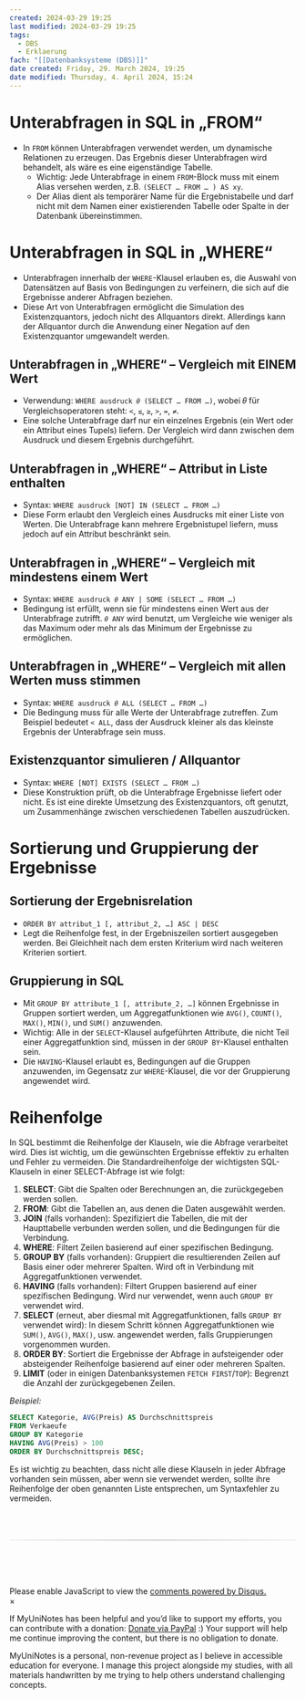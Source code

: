 ```yaml
---
created: 2024-03-29 19:25
last modified: 2024-03-29 19:25
tags:
  - DBS
  - Erklaerung
fach: "[[Datenbanksysteme (DBS)]]"
date created: Friday, 29. March 2024, 19:25
date modified: Thursday, 4. April 2024, 15:24
---
```


# Unterabfragen in SQL in „FROM“

- In `FROM` können Unterabfragen verwendet werden, um dynamische Relationen zu erzeugen. Das Ergebnis dieser Unterabfragen wird behandelt, als wäre es eine eigenständige Tabelle.
  - Wichtig: Jede Unterabfrage in einem `FROM`-Block muss mit einem Alias versehen werden, z.B. `(SELECT … FROM … ) AS xy`.
  - Der Alias dient als temporärer Name für die Ergebnistabelle und darf nicht mit dem Namen einer existierenden Tabelle oder Spalte in der Datenbank übereinstimmen.

# Unterabfragen in SQL in „WHERE“

- Unterabfragen innerhalb der `WHERE`-Klausel erlauben es, die Auswahl von Datensätzen auf Basis von Bedingungen zu verfeinern, die sich auf die Ergebnisse anderer Abfragen beziehen.
- Diese Art von Unterabfragen ermöglicht die Simulation des Existenzquantors, jedoch nicht des Allquantors direkt. Allerdings kann der Allquantor durch die Anwendung einer Negation auf den Existenzquantor umgewandelt werden.

## Unterabfragen in „WHERE“ – Vergleich mit EINEM Wert

- Verwendung: `WHERE ausdruck 𝜃 (SELECT … FROM …)`, wobei 𝜃 für Vergleichsoperatoren steht: `<`, `≤`, `≥`, `>`, `=`, `≠`.
- Eine solche Unterabfrage darf nur ein einzelnes Ergebnis (ein Wert oder ein Attribut eines Tupels) liefern. Der Vergleich wird dann zwischen dem Ausdruck und diesem Ergebnis durchgeführt.

## Unterabfragen in „WHERE“ – Attribut in Liste enthalten

- Syntax: `WHERE ausdruck [NOT] IN (SELECT … FROM …)`
- Diese Form erlaubt den Vergleich eines Ausdrucks mit einer Liste von Werten. Die Unterabfrage kann mehrere Ergebnistupel liefern, muss jedoch auf ein Attribut beschränkt sein.

## Unterabfragen in „WHERE“ – Vergleich mit mindestens einem Wert

- Syntax: `WHERE ausdruck 𝜃 ANY | SOME (SELECT … FROM …)`
- Bedingung ist erfüllt, wenn sie für mindestens einen Wert aus der Unterabfrage zutrifft. `𝜃 ANY` wird benutzt, um Vergleiche wie weniger als das Maximum oder mehr als das Minimum der Ergebnisse zu ermöglichen.

## Unterabfragen in „WHERE“ – Vergleich mit allen Werten muss stimmen

- Syntax: `WHERE ausdruck 𝜃 ALL (SELECT … FROM …)`
- Die Bedingung muss für alle Werte der Unterabfrage zutreffen. Zum Beispiel bedeutet `< ALL`, dass der Ausdruck kleiner als das kleinste Ergebnis der Unterabfrage sein muss.

## Existenzquantor simulieren / Allquantor

- Syntax: `WHERE [NOT] EXISTS (SELECT … FROM …)`
- Diese Konstruktion prüft, ob die Unterabfrage Ergebnisse liefert oder nicht. Es ist eine direkte Umsetzung des Existenzquantors, oft genutzt, um Zusammenhänge zwischen verschiedenen Tabellen auszudrücken.

# Sortierung und Gruppierung der Ergebnisse

## Sortierung der Ergebnisrelation

- `ORDER BY attribut_1 [, attribut_2, …] ASC | DESC`
- Legt die Reihenfolge fest, in der Ergebniszeilen sortiert ausgegeben werden. Bei Gleichheit nach dem ersten Kriterium wird nach weiteren Kriterien sortiert.

## Gruppierung in SQL

- Mit `GROUP BY attribute_1 [, attribute_2, …]` können Ergebnisse in Gruppen sortiert werden, um Aggregatfunktionen wie `AVG()`, `COUNT()`, `MAX()`, `MIN()`, und `SUM()` anzuwenden.
- Wichtig: Alle in der `SELECT`-Klausel aufgeführten Attribute, die nicht Teil einer Aggregatfunktion sind, müssen in der `GROUP BY`-Klausel enthalten sein.
- Die `HAVING`-Klausel erlaubt es, Bedingungen auf die Gruppen anzuwenden, im Gegensatz zur `WHERE`-Klausel, die vor der Gruppierung angewendet wird.

# Reihenfolge

In SQL bestimmt die Reihenfolge der Klauseln, wie die Abfrage verarbeitet wird. Dies ist wichtig, um die gewünschten Ergebnisse effektiv zu erhalten und Fehler zu vermeiden. Die Standardreihenfolge der wichtigsten SQL-Klauseln in einer SELECT-Abfrage ist wie folgt:

1. **SELECT**: Gibt die Spalten oder Berechnungen an, die zurückgegeben werden sollen.
2. **FROM**: Gibt die Tabellen an, aus denen die Daten ausgewählt werden.
3. **JOIN** (falls vorhanden): Spezifiziert die Tabellen, die mit der Haupttabelle verbunden werden sollen, und die Bedingungen für die Verbindung.
4. **WHERE**: Filtert Zeilen basierend auf einer spezifischen Bedingung.
5. **GROUP BY** (falls vorhanden): Gruppiert die resultierenden Zeilen auf Basis einer oder mehrerer Spalten. Wird oft in Verbindung mit Aggregatfunktionen verwendet.
6. **HAVING** (falls vorhanden): Filtert Gruppen basierend auf einer spezifischen Bedingung. Wird nur verwendet, wenn auch `GROUP BY` verwendet wird.
7. **SELECT** (erneut, aber diesmal mit Aggregatfunktionen, falls `GROUP BY` verwendet wird): In diesem Schritt können Aggregatfunktionen wie `SUM()`, `AVG()`, `MAX()`, usw. angewendet werden, falls Gruppierungen vorgenommen wurden.
8. **ORDER BY**: Sortiert die Ergebnisse der Abfrage in aufsteigender oder absteigender Reihenfolge basierend auf einer oder mehreren Spalten.
9. **LIMIT** (oder in einigen Datenbanksystemen `FETCH FIRST`/`TOP`): Begrenzt die Anzahl der zurückgegebenen Zeilen.

_Beispiel:_

```sql
SELECT Kategorie, AVG(Preis) AS Durchschnittspreis
FROM Verkaeufe
GROUP BY Kategorie
HAVING AVG(Preis) > 100
ORDER BY Durchschnittspreis DESC;
```

Es ist wichtig zu beachten, dass nicht alle diese Klauseln in jeder Abfrage vorhanden sein müssen, aber wenn sie verwendet werden, sollte ihre Reihenfolge der oben genannten Liste entsprechen, um Syntaxfehler zu vermeiden.

<!-- DISQUS SCRIPT COMMENT START -->

<hr style="border: none; height: 2px; background: linear-gradient(to right, #f0f0f0, #ccc, #f0f0f0); margin-top: 4rem; margin-bottom: 5rem;">
<div id="disqus_thread"></div>
<script>
    /**
    *  RECOMMENDED CONFIGURATION VARIABLES: EDIT AND UNCOMMENT THE SECTION BELOW TO INSERT DYNAMIC VALUES FROM YOUR PLATFORM OR CMS.
    *  LEARN WHY DEFINING THESE VARIABLES IS IMPORTANT: https://disqus.com/admin/universalcode/#configuration-variables    */
    /*
    var disqus_config = function () {
    this.page.url = PAGE_URL;  // Replace PAGE_URL with your page's canonical URL variable
    this.page.identifier = PAGE_IDENTIFIER; // Replace PAGE_IDENTIFIER with your page's unique identifier variable
    };
    */
    (function() { // DON'T EDIT BELOW THIS LINE
    var d = document, s = d.createElement('script');
    s.src = 'https://myuninotes.disqus.com/embed.js';
    s.setAttribute('data-timestamp', +new Date());
    (d.head || d.body).appendChild(s);
    })();
</script>
<noscript>Please enable JavaScript to view the <a href="https://disqus.com/?ref_noscript">comments powered by Disqus.</a></noscript>

<!-- DISQUS SCRIPT COMMENT END -->

<!-- Modal START -->
<div id="myModal" class="modal">
  <div class="modal-content">
    <span id="closeModal" class="close">&times;</span>
    <p class="modal-text">
      If MyUniNotes has been helpful and you’d like to support my efforts, <span class="modal-highlight"> you can contribute with a donation: <a class="modal-dono-link" href="https://paypal.me/myuninotes4u">Donate via PayPal</a> :) </span> Your support will help me continue improving the content, but there is no obligation to donate.
    </p>
    <p class="modal-text">
      <span class="modal-highlight">MyUniNotes is a personal, non-revenue project as I believe in accessible education for everyone.</span> I manage this project alongside my studies, with all materials handwritten by me trying to help others understand challenging concepts.
    </p>
  </div>
</div>

<script>
  // JavaScript to display the modal on page load
  document.addEventListener('DOMContentLoaded', function() {
    // Generate a random number between 1 and 1
    // Wanted it to load with a adjustable probability for every page load but did not work, as DOM is loaded only once. Therefore now loading it every time website is visited and DOM is loaded.
    const randomNumber = Math.floor(Math.random() * 1) + 1; 
    // console.log(randomNumber)
    if (randomNumber === 1) {
      setTimeout(function() {
        const modal = document.getElementById('myModal');
        if (modal) {
          modal.classList.add('show');
        }
      }, 1000); // Adjust the delay as needed

      const closeModal = document.getElementById('closeModal');
      if (closeModal) {
        closeModal.addEventListener('click', function() {
          const modal = document.getElementById('myModal');
          if (modal) {
            modal.classList.remove('show');
          }
        });
      }
    } else {
      // Ensure the modal is hidden if the random number is not 1
      const modal = document.getElementById('myModal');
      if (modal) {
        modal.style.display = 'none';
      }
    }
  });
</script>
<!-- Modal END -->
